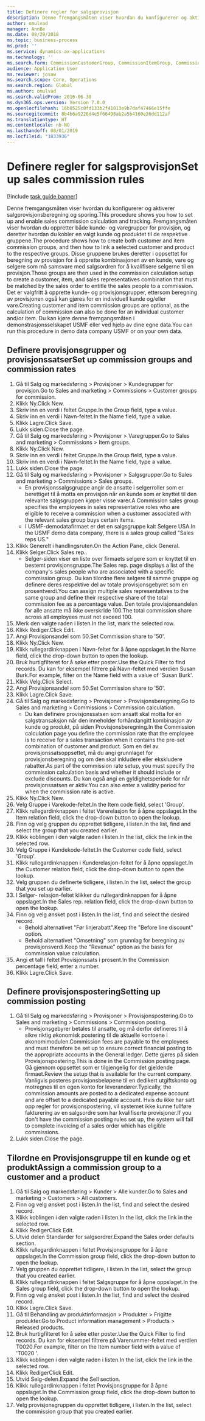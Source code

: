 ```yaml
---
title: Definere regler for salgsprovisjon
description: Denne fremgangsmåten viser hvordan du konfigurerer og aktiverer salgprovisjonsberegning og sporing.
author: omulvad
manager: AnnBe
ms.date: 08/29/2018
ms.topic: business-process
ms.prod: ''
ms.service: dynamics-ax-applications
ms.technology: ''
ms.search.form: CommissionCustomerGroup, CommissionItemGroup, CommissionSalesGroup, CommissionSalesMember, DirPartyLookup, CommissionCalc, InventPosting, CustTable, EcoResProductDetailsExtended
audience: Application User
ms.reviewer: josaw
ms.search.scope: Core, Operations
ms.search.region: Global
ms.author: omulvad
ms.search.validFrom: 2016-06-30
ms.dyn365.ops.version: Version 7.0.0
ms.openlocfilehash: 16b0525c0fd133b2f41013e9b7daf47466e15ffe
ms.sourcegitcommit: 8b4b6a9226d4e5f66498ab2a5b4160e26dd112af
ms.translationtype: HT
ms.contentlocale: nb-NO
ms.lasthandoff: 08/01/2019
ms.locfileid: "1833936"
---
```

# <a name="set-up-sales-commission-rules"></a><span data-ttu-id="2a9ba-103">Definere regler for salgsprovisjon</span><span class="sxs-lookup"><span data-stu-id="2a9ba-103">Set up sales commission rules</span></span>

[!include [task guide banner](../../includes/task-guide-banner.md)]

<span data-ttu-id="2a9ba-104">Denne fremgangsmåten viser hvordan du konfigurerer og aktiverer salgprovisjonsberegning og sporing.</span><span class="sxs-lookup"><span data-stu-id="2a9ba-104">This procedure shows you how to set up and enable sales commission calculation and tracking.</span></span> <span data-ttu-id="2a9ba-105">Fremgangsmåten viser hvordan du oppretter både kunde- og varegrupper for provisjon, og deretter hvordan du kobler en valgt kunde og produktet til de respektive gruppene.</span><span class="sxs-lookup"><span data-stu-id="2a9ba-105">The procedure shows how to create both customer and item commission groups, and then how to link a selected customer and product to the respective groups.</span></span> <span data-ttu-id="2a9ba-106">Disse gruppene brukes deretter i oppsettet for beregning av provisjon for å opprette kombinasjonen av en kunde, vare og selgere som må samsvare med salgsordren for å kvalifisere selgerne til en provisjon.</span><span class="sxs-lookup"><span data-stu-id="2a9ba-106">Those groups are then used in the commission calculation setup to create a customer, item, and sales representatives combination that must be matched by the sales order to entitle the sales people to a commission.</span></span> <span data-ttu-id="2a9ba-107">Det er valgfritt å opprette kunde- og provisjonsgrupper, ettersom beregning av provisjonen også kan gjøres for en individuell kunde og/eller vare.</span><span class="sxs-lookup"><span data-stu-id="2a9ba-107">Creating customer and item commission groups are optional, as the calculation of commission can also be done for an individual customer and/or item.</span></span> <span data-ttu-id="2a9ba-108">Du kan kjøre denne fremgangsmåten i demonstrasjonsselskapet USMF eller ved hjelp av dine egne data.</span><span class="sxs-lookup"><span data-stu-id="2a9ba-108">You can run this procedure in demo data company USMF or on your own data.</span></span>


## <a name="set-up-commission-groups-and-commission-rates"></a><span data-ttu-id="2a9ba-109">Definere provisjonsgrupper og provisjonssatser</span><span class="sxs-lookup"><span data-stu-id="2a9ba-109">Set up commission groups and commission rates</span></span>
1. <span data-ttu-id="2a9ba-110">Gå til Salg og markedsføring > Provisjoner > Kundegrupper for provisjon.</span><span class="sxs-lookup"><span data-stu-id="2a9ba-110">Go to Sales and marketing > Commissions > Customer groups for commission.</span></span>
2. <span data-ttu-id="2a9ba-111">Klikk Ny.</span><span class="sxs-lookup"><span data-stu-id="2a9ba-111">Click New.</span></span>
3. <span data-ttu-id="2a9ba-112">Skriv inn en verdi i feltet Gruppe.</span><span class="sxs-lookup"><span data-stu-id="2a9ba-112">In the Group field, type a value.</span></span>
4. <span data-ttu-id="2a9ba-113">Skriv inn en verdi i Navn-feltet.</span><span class="sxs-lookup"><span data-stu-id="2a9ba-113">In the Name field, type a value.</span></span>
5. <span data-ttu-id="2a9ba-114">Klikk Lagre.</span><span class="sxs-lookup"><span data-stu-id="2a9ba-114">Click Save.</span></span>
6. <span data-ttu-id="2a9ba-115">Lukk siden.</span><span class="sxs-lookup"><span data-stu-id="2a9ba-115">Close the page.</span></span>
7. <span data-ttu-id="2a9ba-116">Gå til Salg og markedsføring > Provisjoner > Varegrupper.</span><span class="sxs-lookup"><span data-stu-id="2a9ba-116">Go to Sales and marketing > Commissions > Item groups.</span></span>
8. <span data-ttu-id="2a9ba-117">Klikk Ny.</span><span class="sxs-lookup"><span data-stu-id="2a9ba-117">Click New.</span></span>
9. <span data-ttu-id="2a9ba-118">Skriv inn en verdi i feltet Gruppe.</span><span class="sxs-lookup"><span data-stu-id="2a9ba-118">In the Group field, type a value.</span></span>
10. <span data-ttu-id="2a9ba-119">Skriv inn en verdi i Navn-feltet.</span><span class="sxs-lookup"><span data-stu-id="2a9ba-119">In the Name field, type a value.</span></span>
11. <span data-ttu-id="2a9ba-120">Lukk siden.</span><span class="sxs-lookup"><span data-stu-id="2a9ba-120">Close the page.</span></span>
12. <span data-ttu-id="2a9ba-121">Gå til Salg og markedsføring > Provisjoner > Salgsgrupper.</span><span class="sxs-lookup"><span data-stu-id="2a9ba-121">Go to Sales and marketing > Commissions > Sales groups.</span></span>
    * <span data-ttu-id="2a9ba-122">En provisjonssalgsgruppe angir de ansatte i selgerroller som er berettiget til å motta en provisjon når en kunde som er knyttet til den relevante salgsgruppen kjøper visse varer.</span><span class="sxs-lookup"><span data-stu-id="2a9ba-122">A Commission sales group specifies the employees in sales representative roles who are eligible to receive a commission when a customer associated with the relevant sales group buys certain items.</span></span>  
    * <span data-ttu-id="2a9ba-123">I USMF-demodatafirmaet er det en salgsgruppe kalt Selgere USA.</span><span class="sxs-lookup"><span data-stu-id="2a9ba-123">In the USMF demo data company, there is a sales group called "Sales reps US."</span></span>  
13. <span data-ttu-id="2a9ba-124">Klikk Generelt i handlingsruten.</span><span class="sxs-lookup"><span data-stu-id="2a9ba-124">On the Action Pane, click General.</span></span>
14. <span data-ttu-id="2a9ba-125">Klikk Selger.</span><span class="sxs-lookup"><span data-stu-id="2a9ba-125">Click Sales rep..</span></span>
    * <span data-ttu-id="2a9ba-126">Selger-siden viser en liste over firmaets selgere som er knyttet til en bestemt provisjonsgruppe.</span><span class="sxs-lookup"><span data-stu-id="2a9ba-126">The Sales rep. page displays a list of the company's sales people who are associated with a specific commission group.</span></span> <span data-ttu-id="2a9ba-127">Du kan tilordne flere selgere til samme gruppe og definere deres respektive del av totale provisjonsgebyret som en prosentverdi.</span><span class="sxs-lookup"><span data-stu-id="2a9ba-127">You can assign multiple sales representatives to the same group and define their respective share of the total commission fee as a percentage value.</span></span> <span data-ttu-id="2a9ba-128">Den totale provisjonsandelen for alle ansatte må ikke overskride 100.</span><span class="sxs-lookup"><span data-stu-id="2a9ba-128">The total commission share across all employees must not exceed 100.</span></span>  
15. <span data-ttu-id="2a9ba-129">Merk den valgte raden i listen.</span><span class="sxs-lookup"><span data-stu-id="2a9ba-129">In the list, mark the selected row.</span></span>
16. <span data-ttu-id="2a9ba-130">Klikk Rediger.</span><span class="sxs-lookup"><span data-stu-id="2a9ba-130">Click Edit.</span></span>
17. <span data-ttu-id="2a9ba-131">Angi Provisjonsandel som 50.</span><span class="sxs-lookup"><span data-stu-id="2a9ba-131">Set Commission share to '50'.</span></span>
18. <span data-ttu-id="2a9ba-132">Klikk Ny.</span><span class="sxs-lookup"><span data-stu-id="2a9ba-132">Click New.</span></span>
19. <span data-ttu-id="2a9ba-133">Klikk rullegardinknappen i Navn-feltet for å åpne oppslaget.</span><span class="sxs-lookup"><span data-stu-id="2a9ba-133">In the Name field, click the drop-down button to open the lookup.</span></span>
20. <span data-ttu-id="2a9ba-134">Bruk hurtigfilteret for å søke etter poster.</span><span class="sxs-lookup"><span data-stu-id="2a9ba-134">Use the Quick Filter to find records.</span></span> <span data-ttu-id="2a9ba-135">Du kan for eksempel filtrere på Navn-feltet med verdien Susan Burk.</span><span class="sxs-lookup"><span data-stu-id="2a9ba-135">For example, filter on the Name field with a value of 'Susan Burk'.</span></span>
21. <span data-ttu-id="2a9ba-136">Klikk Velg.</span><span class="sxs-lookup"><span data-stu-id="2a9ba-136">Click Select.</span></span>
22. <span data-ttu-id="2a9ba-137">Angi Provisjonsandel som 50.</span><span class="sxs-lookup"><span data-stu-id="2a9ba-137">Set Commission share to '50'.</span></span>
23. <span data-ttu-id="2a9ba-138">Klikk Lagre.</span><span class="sxs-lookup"><span data-stu-id="2a9ba-138">Click Save.</span></span>
24. <span data-ttu-id="2a9ba-139">Gå til Salg og markedsføring > Provisjoner > Provisjonsberegning.</span><span class="sxs-lookup"><span data-stu-id="2a9ba-139">Go to Sales and marketing > Commissions > Commission calculation.</span></span>
    * <span data-ttu-id="2a9ba-140">Du kan definere provisjonssatsen som ansatt skal motta for en salgstransaksjon når den inneholder forhåndangitt kombinasjon av kunde og produkt, på siden Provisjonsberegning.</span><span class="sxs-lookup"><span data-stu-id="2a9ba-140">In the Commission calculation page you define the commission rate that the employee is to receive for a sales transaction when it contains the pre-set combination of customer and product.</span></span> <span data-ttu-id="2a9ba-141">Som en del av provisjonssatsoppsettet, må du angi grunnlaget for provisjonsberegning og om den skal inkludere eller ekskludere rabatter.</span><span class="sxs-lookup"><span data-stu-id="2a9ba-141">As part of the commission rate setup, you must specify the commission calculation basis and whether it should include or exclude discounts.</span></span> <span data-ttu-id="2a9ba-142">Du kan også angi en gyldighetsperiode for når provisjonssatsen er aktiv.</span><span class="sxs-lookup"><span data-stu-id="2a9ba-142">You can also enter a validity period for when the commission rate is active.</span></span>  
25. <span data-ttu-id="2a9ba-143">Klikk Ny.</span><span class="sxs-lookup"><span data-stu-id="2a9ba-143">Click New.</span></span>
26. <span data-ttu-id="2a9ba-144">Velg Gruppe i Varekode-feltet.</span><span class="sxs-lookup"><span data-stu-id="2a9ba-144">In the Item code field, select 'Group'.</span></span>
27. <span data-ttu-id="2a9ba-145">Klikk rullegardinknappen i feltet Varerelasjon for å åpne oppslaget.</span><span class="sxs-lookup"><span data-stu-id="2a9ba-145">In the Item relation field, click the drop-down button to open the lookup.</span></span>
28. <span data-ttu-id="2a9ba-146">Finn og velg gruppen du opprettet tidligere, i listen.</span><span class="sxs-lookup"><span data-stu-id="2a9ba-146">In the list, find and select the group that you created earlier.</span></span>
29. <span data-ttu-id="2a9ba-147">Klikk koblingen i den valgte raden i listen.</span><span class="sxs-lookup"><span data-stu-id="2a9ba-147">In the list, click the link in the selected row.</span></span>
30. <span data-ttu-id="2a9ba-148">Velg Gruppe i Kundekode-feltet.</span><span class="sxs-lookup"><span data-stu-id="2a9ba-148">In the Customer code field, select 'Group'.</span></span>
31. <span data-ttu-id="2a9ba-149">Klikk rullegardinknappen i Kunderelasjon-feltet for å åpne oppslaget.</span><span class="sxs-lookup"><span data-stu-id="2a9ba-149">In the Customer relation field, click the drop-down button to open the lookup.</span></span>
32. <span data-ttu-id="2a9ba-150">Velg gruppen du definerte tidligere, i listen.</span><span class="sxs-lookup"><span data-stu-id="2a9ba-150">In the list, select the group that you set up earlier.</span></span>
33. <span data-ttu-id="2a9ba-151">I Selger- relasjon-feltet klikker du rullegardinknappen for å åpne oppslaget.</span><span class="sxs-lookup"><span data-stu-id="2a9ba-151">In the Sales rep. relation field, click the drop-down button to open the lookup.</span></span>
34. <span data-ttu-id="2a9ba-152">Finn og velg ønsket post i listen.</span><span class="sxs-lookup"><span data-stu-id="2a9ba-152">In the list, find and select the desired record.</span></span>
    * <span data-ttu-id="2a9ba-153">Behold alternativet "Før linjerabatt".</span><span class="sxs-lookup"><span data-stu-id="2a9ba-153">Keep the "Before line discount" option.</span></span>  
    * <span data-ttu-id="2a9ba-154">Behold alternativet "Omsetning" som grunnlag for beregning av provisjonsverdi.</span><span class="sxs-lookup"><span data-stu-id="2a9ba-154">Keep the "Revenue" option as the basis for commission value calculation.</span></span>    
35. <span data-ttu-id="2a9ba-155">Angi et tall i feltet Provisjonssats i prosent.</span><span class="sxs-lookup"><span data-stu-id="2a9ba-155">In the Commission percentage field, enter a number.</span></span>
36. <span data-ttu-id="2a9ba-156">Klikk Lagre.</span><span class="sxs-lookup"><span data-stu-id="2a9ba-156">Click Save.</span></span>

## <a name="setting-up-commission-posting"></a><span data-ttu-id="2a9ba-157">Definere provisjonspostering</span><span class="sxs-lookup"><span data-stu-id="2a9ba-157">Setting up commission posting</span></span>
1. <span data-ttu-id="2a9ba-158">Gå til Salg og markedsføring > Provisjoner > Provisjonspostering.</span><span class="sxs-lookup"><span data-stu-id="2a9ba-158">Go to Sales and marketing > Commissions > Commission posting.</span></span>
    * <span data-ttu-id="2a9ba-159">Provisjonsgebyrer betales til ansatte, og må derfor defineres til å sikre riktig økonomisk postering til de aktuelle kontoene i økonomimodulen.</span><span class="sxs-lookup"><span data-stu-id="2a9ba-159">Commission fees are payable to the employees and must therefore be set up to ensure correct financial posting to the appropriate accounts in the General ledger.</span></span> <span data-ttu-id="2a9ba-160">Dette gjøres på siden Provisjonspostering.</span><span class="sxs-lookup"><span data-stu-id="2a9ba-160">This is done in the Commission posting page.</span></span> <span data-ttu-id="2a9ba-161">Gå gjennom oppsettet som er tilgjengelig for det gjeldende firmaet.</span><span class="sxs-lookup"><span data-stu-id="2a9ba-161">Review the setup that is available for the current company.</span></span> <span data-ttu-id="2a9ba-162">Vanligvis posteres provisjonsbeløpene til en dedikert utgiftskonto og motregnes til en egen konto for leverandører.</span><span class="sxs-lookup"><span data-stu-id="2a9ba-162">Typically, the commission amounts are posted to a dedicated expense account and are offset to a dedicated payable account.</span></span> <span data-ttu-id="2a9ba-163">Hvis du ikke har satt opp regler for provisjonspostering, vil systemet ikke kunne fullføre fakturering av en salgsordre som har kvalifiserte provisjoner.</span><span class="sxs-lookup"><span data-stu-id="2a9ba-163">If you don't have the commission posting rules set up, the system will fail to complete invoicing of a sales order which has eligible commissions.</span></span>  
2. <span data-ttu-id="2a9ba-164">Lukk siden.</span><span class="sxs-lookup"><span data-stu-id="2a9ba-164">Close the page.</span></span>

## <a name="assign-a-commission-group-to-a-customer-and-a-product"></a><span data-ttu-id="2a9ba-165">Tilordne en Provisjonsgruppe til en kunde og et produkt</span><span class="sxs-lookup"><span data-stu-id="2a9ba-165">Assign a commission group to a customer and a product</span></span>
1. <span data-ttu-id="2a9ba-166">Gå til Salg og markedsføring > Kunder > Alle kunder.</span><span class="sxs-lookup"><span data-stu-id="2a9ba-166">Go to Sales and marketing > Customers > All customers.</span></span>
2. <span data-ttu-id="2a9ba-167">Finn og velg ønsket post i listen.</span><span class="sxs-lookup"><span data-stu-id="2a9ba-167">In the list, find and select the desired record.</span></span>
3. <span data-ttu-id="2a9ba-168">Klikk koblingen i den valgte raden i listen.</span><span class="sxs-lookup"><span data-stu-id="2a9ba-168">In the list, click the link in the selected row.</span></span>
4. <span data-ttu-id="2a9ba-169">Klikk Rediger</span><span class="sxs-lookup"><span data-stu-id="2a9ba-169">Click Edit.</span></span>
5. <span data-ttu-id="2a9ba-170">Utvid delen Standarder for salgsordrer.</span><span class="sxs-lookup"><span data-stu-id="2a9ba-170">Expand the Sales order defaults section.</span></span>
6. <span data-ttu-id="2a9ba-171">Klikk rullegardinknappen i feltet Provisjonsgruppe for å åpne oppslaget.</span><span class="sxs-lookup"><span data-stu-id="2a9ba-171">In the Commission group field, click the drop-down button to open the lookup.</span></span>
7. <span data-ttu-id="2a9ba-172">Velg gruppen du opprettet tidligere, i listen.</span><span class="sxs-lookup"><span data-stu-id="2a9ba-172">In the list, select the group that you created earlier.</span></span>
8. <span data-ttu-id="2a9ba-173">Klikk rullegardinknappen i feltet Salgsgruppe for å åpne oppslaget.</span><span class="sxs-lookup"><span data-stu-id="2a9ba-173">In the Sales group field, click the drop-down button to open the lookup.</span></span>
9. <span data-ttu-id="2a9ba-174">Finn og velg ønsket post i listen.</span><span class="sxs-lookup"><span data-stu-id="2a9ba-174">In the list, find and select the desired record.</span></span>
10. <span data-ttu-id="2a9ba-175">Klikk Lagre.</span><span class="sxs-lookup"><span data-stu-id="2a9ba-175">Click Save.</span></span>
11. <span data-ttu-id="2a9ba-176">Gå til Behandling av produktinformasjon > Produkter > Frigitte produkter.</span><span class="sxs-lookup"><span data-stu-id="2a9ba-176">Go to Product information management > Products > Released products.</span></span>
12. <span data-ttu-id="2a9ba-177">Bruk hurtigfilteret for å søke etter poster.</span><span class="sxs-lookup"><span data-stu-id="2a9ba-177">Use the Quick Filter to find records.</span></span> <span data-ttu-id="2a9ba-178">Du kan for eksempel filtrere på Varenummer-feltet med verdien T0020.</span><span class="sxs-lookup"><span data-stu-id="2a9ba-178">For example, filter on the Item number field with a value of 'T0020 '.</span></span>
13. <span data-ttu-id="2a9ba-179">Klikk koblingen i den valgte raden i listen.</span><span class="sxs-lookup"><span data-stu-id="2a9ba-179">In the list, click the link in the selected row.</span></span>
14. <span data-ttu-id="2a9ba-180">Klikk Rediger</span><span class="sxs-lookup"><span data-stu-id="2a9ba-180">Click Edit.</span></span>
15. <span data-ttu-id="2a9ba-181">Utvid Selg-delen.</span><span class="sxs-lookup"><span data-stu-id="2a9ba-181">Expand the Sell section.</span></span>
16. <span data-ttu-id="2a9ba-182">Klikk rullegardinknappen i feltet Provisjonsgruppe for å åpne oppslaget.</span><span class="sxs-lookup"><span data-stu-id="2a9ba-182">In the Commission group field, click the drop-down button to open the lookup.</span></span>
17. <span data-ttu-id="2a9ba-183">Velg provisjonsgruppen du opprettet tidligere, i listen.</span><span class="sxs-lookup"><span data-stu-id="2a9ba-183">In the list, select the commission group that you created earlier.</span></span>

